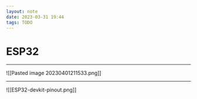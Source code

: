 ```yaml
---
layout: note
date: 2023-03-31 19:44
tags: TODO
---
```


# ESP32

---

![[Pasted image 20230401211533.png]]

---


![[ESP32-devkit-pinout.png]]